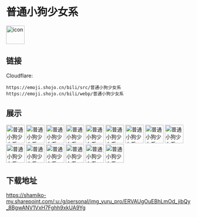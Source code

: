 # 普通小狗少女系
<img src="https://emoji.shojo.cn/bili/src/普通小狗少女系/icon.png" width="50" height="50" alt="icon">

## 链接
Cloudflare:
```
https://emoji.shojo.cn/bili/src/普通小狗少女系
https://emoji.shojo.cn/bili/webp/普通小狗少女系
```
## 展示
<img src="https://emoji.shojo.cn/bili/src/普通小狗少女系/普通小狗少女系-呆滞.png" width="50" height="50" alt="普通小狗少女系-呆滞">
<img src="https://emoji.shojo.cn/bili/src/普通小狗少女系/普通小狗少女系-cool.png" width="50" height="50" alt="普通小狗少女系-cool">
<img src="https://emoji.shojo.cn/bili/src/普通小狗少女系/普通小狗少女系-Love.png" width="50" height="50" alt="普通小狗少女系-Love">
<img src="https://emoji.shojo.cn/bili/src/普通小狗少女系/普通小狗少女系-哄不好.png" width="50" height="50" alt="普通小狗少女系-哄不好">
<img src="https://emoji.shojo.cn/bili/src/普通小狗少女系/普通小狗少女系-吃药药.png" width="50" height="50" alt="普通小狗少女系-吃药药">
<img src="https://emoji.shojo.cn/bili/src/普通小狗少女系/普通小狗少女系-Heart.png" width="50" height="50" alt="普通小狗少女系-Heart">
<img src="https://emoji.shojo.cn/bili/src/普通小狗少女系/普通小狗少女系-行吧.png" width="50" height="50" alt="普通小狗少女系-行吧">
<img src="https://emoji.shojo.cn/bili/src/普通小狗少女系/普通小狗少女系-随缘.png" width="50" height="50" alt="普通小狗少女系-随缘">
<img src="https://emoji.shojo.cn/bili/src/普通小狗少女系/普通小狗少女系-坐等.png" width="50" height="50" alt="普通小狗少女系-坐等">
<img src="https://emoji.shojo.cn/bili/src/普通小狗少女系/普通小狗少女系-仙女生气.png" width="50" height="50" alt="普通小狗少女系-仙女生气">
<img src="https://emoji.shojo.cn/bili/src/普通小狗少女系/普通小狗少女系-前排看戏.png" width="50" height="50" alt="普通小狗少女系-前排看戏">
<img src="https://emoji.shojo.cn/bili/src/普通小狗少女系/普通小狗少女系-好耶.png" width="50" height="50" alt="普通小狗少女系-好耶">
<img src="https://emoji.shojo.cn/bili/src/普通小狗少女系/普通小狗少女系-无语ing.png" width="50" height="50" alt="普通小狗少女系-无语ing">
<img src="https://emoji.shojo.cn/bili/src/普通小狗少女系/普通小狗少女系-我来啦.png" width="50" height="50" alt="普通小狗少女系-我来啦">
<img src="https://emoji.shojo.cn/bili/src/普通小狗少女系/普通小狗少女系-疑惑.png" width="50" height="50" alt="普通小狗少女系-疑惑">

## 下载地址

https://shamiko-my.sharepoint.com/:u:/g/personal/img_yuru_pro/ERVAUgOuEBhLmOd_jibQy_8BgwANV1VxH7Fghh9xkUA9Yg